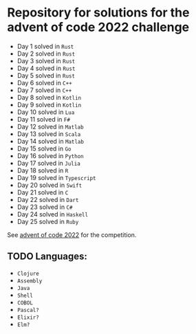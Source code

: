 # Repository for solutions for the advent of code 2022 challenge

- Day 1 solved in `Rust`
- Day 2 solved in `Rust`
- Day 3 solved in `Rust`
- Day 4 solved in `Rust`
- Day 5 solved in `Rust`
- Day 6 solved in `C++`
- Day 7 solved in `C++`
- Day 8 solved in `Kotlin`
- Day 9 solved in `Kotlin`
- Day 10 solved in `Lua`
- Day 11 solved in `F#`
- Day 12 solved in `Matlab`
- Day 13 solved in `Scala`
- Day 14 solved in `Matlab`
- Day 15 solved in `Go`
- Day 16 solved in `Python`
- Day 17 solved in `Julia`
- Day 18 solved in `R`
- Day 19 solved in `Typescript`
- Day 20 solved in `Swift`
- Day 21 solved in `C`
- Day 22 solved in `Dart`
- Day 23 solved in `C#`
- Day 24 solved in `Haskell`
- Day 25 solved in `Ruby`

See [advent of code 2022](https://adventofcode.com/2022) for the competition.

## TODO Languages:
- `Clojure`
- `Assembly`
- `Java`
- `Shell`
- `COBOL`
- `Pascal?`
- `Elixir?`
- `Elm?`